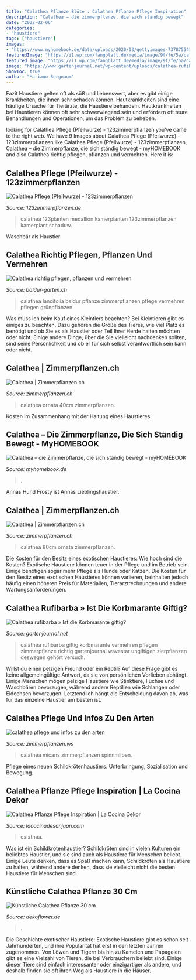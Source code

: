 ```yaml
---
title: "Calathea Pflanze Blüte : Calathea Pflanze Pflege Inspiration"
description: "Calathea – die zimmerpflanze, die sich ständig bewegt"
date: "2022-02-06"
categories:
- "haustiere"
tags: ["haustiere"]
images:
- "https://www.myhomebook.de/data/uploads/2020/03/gettyimages-737875541-1024x678.jpg"
featuredImage: "https://i1.wp.com/fangblatt.de/media/image/9f/fe/5a/calathea_white_fusion-2-Kopie.jpg?w=615&amp;strip=all"
featured_image: "https://i1.wp.com/fangblatt.de/media/image/9f/fe/5a/calathea_white_fusion-2-Kopie.jpg?w=615&amp;strip=all"
image: "https://www.gartenjournal.net/wp-content/uploads/calathea-rufibarba-giftig.jpg-1020x680.jpg"
ShowToc: true
author: "Mariano Bergnaum"
---
```



Fazit
Haustiere gelten oft als süß und liebenswert, aber es gibt einige Krankheiten, die ihnen sehr schaden können. Hautkrankheiten sind eine häufige Ursache für Tierärzte, die Haustiere behandeln. Hautkrankheiten bei Haustieren können oft sehr schwerwiegend sein und erfordern oft teure Behandlungen und Operationen, um das Problem zu beheben.

	

		
looking for Calathea Pflege (Pfeilwurze) - 123zimmerpflanzen you've came to the right web. We have 9 Images about Calathea Pflege (Pfeilwurze) - 123zimmerpflanzen like Calathea Pflege (Pfeilwurze) - 123zimmerpflanzen, Calathea – die Zimmerpflanze, die sich ständig bewegt - myHOMEBOOK and also Calathea richtig pflegen, pflanzen und vermehren. Here it is:
		
    
## Calathea Pflege (Pfeilwurze) - 123zimmerpflanzen

<img loading=lazy src="https://www.123zimmerpflanzen.de/media/catalog/product/cache/0dbc0221ed888f9845a12612000d41ec/m/o/mooie_calathea_kamerplant.jpg" onerror="this.onerror=null;this.src='https://tse2.mm.bing.net/th?id=OIP.PW9BuioVPlVPbfrGoi7JmwAAAA&amp;pid=15.1';" alt="Calathea Pflege (Pfeilwurze) - 123zimmerpflanzen">

_Source: 123zimmerpflanzen.de_

>calathea 123planten medallion kamerplanten 123zimmerpflanzen kamerplant schaduw. 

	

Waschbär als Haustier

    
## Calathea Richtig Pflegen, Pflanzen Und Vermehren

<img loading=lazy src="https://www.baldur-garten.ch/medias/sys_master/root/h61/h3a/8920965283870.jpg" onerror="this.onerror=null;this.src='https://tse2.mm.bing.net/th?id=OIP.DiZz7iwvBvLxOSzCKfFHdQAAAA&amp;pid=15.1';" alt="Calathea richtig pflegen, pflanzen und vermehren">

_Source: baldur-garten.ch_

>calathea lancifolia baldur pflanze zimmerpflanzen pflege vermehren pflegen grünpflanzen. 

	

Was muss ich beim Kauf eines Kleintiers beachten?
Bei Kleintieren gibt es einiges zu beachten. Dazu gehören die Größe des Tieres, wie viel Platz es benötigt und ob Sie es als Haustier oder Teil Ihrer Herde halten möchten oder nicht. Einige andere Dinge, über die Sie vielleicht nachdenken sollten, sind seine Persönlichkeit und ob er für sich selbst verantwortlich sein kann oder nicht.

    
## Calathea | Zimmerpflanzen.ch

<img loading=lazy src="https://zimmerpflanzen.ch/media/image/72/75/f9/calathea-ornata-2234-zimmerpflanzen-ch-qualitative-bueropflanzen-hauspflanzen-gruenpflanzen-exotische-zimmerpflanzen-raumpflanzen-topfpflanzen-kaufen-online-bestellen-schweiz-nah_600x600.jpg" onerror="this.onerror=null;this.src='https://tse1.mm.bing.net/th?id=OIP.KFnTY4ghntgQYycy2QbTNgAAAA&amp;pid=15.1';" alt="Calathea | Zimmerpflanzen.ch">

_Source: zimmerpflanzen.ch_

>calathea ornata 40cm zimmerpflanzen. 

	

Kosten im Zusammenhang mit der Haltung eines Haustieres:

    
## Calathea – Die Zimmerpflanze, Die Sich Ständig Bewegt - MyHOMEBOOK

<img loading=lazy src="https://www.myhomebook.de/data/uploads/2020/03/gettyimages-737875541-1024x678.jpg" onerror="this.onerror=null;this.src='https://tse4.mm.bing.net/th?id=OIP.Eb1r3VlE35UB5HEOdyv-owHaE5&amp;pid=15.1';" alt="Calathea – die Zimmerpflanze, die sich ständig bewegt - myHOMEBOOK">

_Source: myhomebook.de_

>. 

	

Annas Hund Frosty ist Annas Lieblingshaustier.

    
## Calathea | Zimmerpflanzen.ch

<img loading=lazy src="https://zimmerpflanzen.ch/media/image/c7/c7/65/000043-calathea-ornata-80cm-zimmerpflanzen-kaufen-onlineshop-fuer-zimmerpflanzen-schweiz-zimmerpflanze-gruenpflanzen-topfpflanzen-bueropflanzen-online-pflanzen-bestellen-schweiz_600x600.jpg" onerror="this.onerror=null;this.src='https://tse2.mm.bing.net/th?id=OIP.XqEzmOyNwhj5Vg2zi16NhgAAAA&amp;pid=15.1';" alt="Calathea | Zimmerpflanzen.ch">

_Source: zimmerpflanzen.ch_

>calathea 80cm ornata zimmerpflanzen. 

	

Die Kosten für den Besitz eines exotischen Haustieres: Wie hoch sind die Kosten?
Exotische Haustiere können teuer in der Pflege und im Betrieb sein. Einige benötigen sogar mehr Pflege als Hunde oder Katzen. Die Kosten für den Besitz eines exotischen Haustieres können variieren, beinhalten jedoch häufig einen höheren Preis für Materialien, Tierarztrechnungen und andere Wartungsanforderungen.

    
## Calathea Rufibarba » Ist Die Korbmarante Giftig?

<img loading=lazy src="https://www.gartenjournal.net/wp-content/uploads/calathea-rufibarba-giftig.jpg-1020x680.jpg" onerror="this.onerror=null;this.src='https://tse2.mm.bing.net/th?id=OIP.oUIqfYBDr8fxAoC0kBjOdgHaE8&amp;pid=15.1';" alt="Calathea rufibarba » Ist die Korbmarante giftig?">

_Source: gartenjournal.net_

>calathea rufibarba giftig korbmarante vermehren pflegen zimmerpflanze richtig gartenjournal wavestar ungiftigen zierpflanzen deswegen gehört versuch. 

	

Willst du einen pelzigen Freund oder ein Reptil?
Auf diese Frage gibt es keine allgemeingültige Antwort, da sie von persönlichen Vorlieben abhängt. Einige Menschen mögen pelzige Haustiere wie Stinktiere, Füchse und Waschbären bevorzugen, während andere Reptilien wie Schlangen oder Eidechsen bevorzugen. Letztendlich hängt die Entscheidung davon ab, was für das einzelne Haustier am besten ist.

    
## Calathea Pflege Und Infos Zu Den Arten

<img loading=lazy src="https://zimmerpflanzen.ws/wp-content/uploads/2008/11/calathea-micans.jpg" onerror="this.onerror=null;this.src='https://tse4.mm.bing.net/th?id=OIP.twgcs_-0nGIivS3rW4nqcQHaHa&amp;pid=15.1';" alt="calathea pflege und infos zu den arten">

_Source: zimmerpflanzen.ws_

>calathea micans zimmerpflanzen spinnmilben. 

	

Pflege eines neuen Schildkrötenhaustiers: Unterbringung, Sozialisation und Bewegung.

    
## Calathea Pflanze Pflege Inspiration | La Cocina Dekor

<img loading=lazy src="https://i1.wp.com/fangblatt.de/media/image/9f/fe/5a/calathea_white_fusion-2-Kopie.jpg?w=615&amp;strip=all" onerror="this.onerror=null;this.src='https://tse3.mm.bing.net/th?id=OIP.Fkn4CBZZwy-M6Skx9DfDyQHaKd&amp;pid=15.1';" alt="Calathea Pflanze Pflege Inspiration | La Cocina Dekor">

_Source: lacocinadesanjuan.com_

>calathea. 

	

Was ist ein Schildkrötenhaustier?
Schildkröten sind in vielen Kulturen ein beliebtes Haustier, und sie sind auch als Haustiere für Menschen beliebt. Einige Leute denken, dass es Spaß machen kann, Schildkröten als Haustiere zu halten, während andere denken, dass sie vielleicht nicht die besten Haustiere für Menschen sind.

    
## Künstliche Calathea Pflanze 30 Cm

<img loading=lazy src="https://www.dekoflower.de/productimages_details/63310030cala_1.jpg" onerror="this.onerror=null;this.src='https://tse2.mm.bing.net/th?id=OIP.TKDjhSss_zsB6kRmuYETvQHaKs&amp;pid=15.1';" alt="Künstliche Calathea Pflanze 30 cm">

_Source: dekoflower.de_

>. 

	

Die Geschichte exotischer Haustiere:
Exotische Haustiere gibt es schon seit Jahrhunderten, und ihre Popularität hat erst in den letzten Jahren zugenommen. Von Löwen und Tigern bis hin zu Kamelen und Papageien gibt es eine Vielzahl von Tieren, die bei Verbrauchern beliebt sind. Einige dieser Tiere sind einfach interessanter oder einzigartiger als andere, und deshalb finden sie oft ihren Weg als Haustiere in die Häuser.


